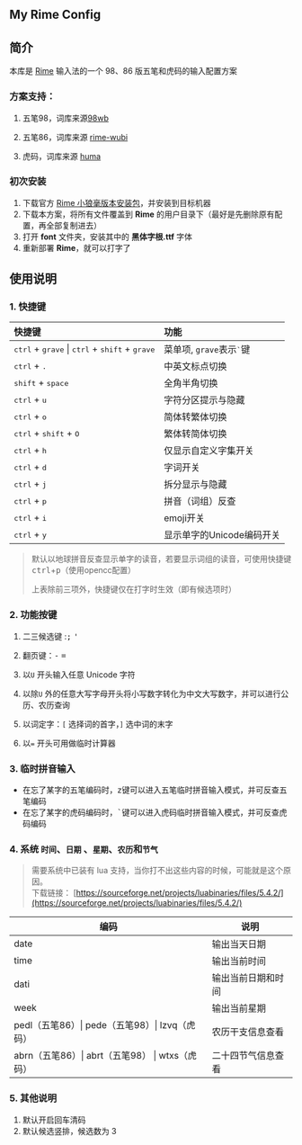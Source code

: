 ## My Rime Config

## 简介

本库是 [Rime](https://rime.im/) 输入法的一个 98、86 版五笔和虎码的输入配置方案

### 方案支持：

1. 五笔98，词库来源[98wb](http://98wb.ysepan.com/)

2. 五笔86，词库来源 [rime-wubi](https://gitee.com/hi-coder/rime-wubi/)

3. 虎码，词库来源 [huma](http://huma.ysepan.com/)

### 初次安装

1. 下载官方 [Rime 小狼毫版本安装包](https://rime.im/download/)，并安装到目标机器
2. 下载本方案，将所有文件覆盖到 **Rime** 的用户目录下（最好是先删除原有配置，再全部复制进去）
3. 打开 **font** 文件夹，安装其中的 **黑体字根.ttf** 字体
4. 重新部署 **Rime**，就可以打字了

## 使用说明

### 1. 快捷键

| 快捷键                                                                                      | 功能                              |
| :------------------------------------------------------------------------------------------ | :-------------------------------- |
| <kbd>ctrl</kbd> + <kbd>grave</kbd> \| <kbd>ctrl</kbd> + <kbd>shift</kbd> + <kbd>grave</kbd> | 菜单项, `grave`表示<kbd>`</kbd>键 |
| <kbd>ctrl</kbd> + <kbd>.</kbd>                                                              | 中英文标点切换                    |
| <kbd>shift</kbd> + <kbd>space</kbd>                                                         | 全角半角切换                      |
| <kbd>ctrl</kbd> + <kbd>u</kbd>                                                              | 字符分区提示与隐藏                |
| <kbd>ctrl</kbd> + <kbd>o</kbd>                                                              | 简体转繁体切换                    |
| <kbd>ctrl</kbd> + <kbd>shift</kbd> + <kbd>O</kbd>                                           | 繁体转简体切换                    |
| <kbd>ctrl</kbd> + <kbd>h</kbd>                                                              | 仅显示自定义字集开关              |
| <kbd>ctrl</kbd> + <kbd>d</kbd>                                                              | 字词开关                          |
| <kbd>ctrl</kbd> + <kbd>j</kbd>                                                              | 拆分显示与隐藏                    |
| <kbd>ctrl</kbd> + <kbd>p</kbd>                                                              | 拼音（词组）反查                  |
| <kbd>ctrl</kbd> + <kbd>i</kbd>                                                              | emoji开关                         |
| <kbd>ctrl</kbd> + <kbd>y</kbd>                                                              | 显示单字的Unicode编码开关         |

> 默认以地球拼音反查显示单字的读音，若要显示词组的读音，可使用快捷键<kbd>ctrl</kbd>+<kbd>p</kbd>（使用opencc配置）
>
> 上表除前三项外，快捷键仅在打字时生效（即有候选项时）

### 2. 功能按键

1. 二三候选键 :<kbd>;</kbd> <kbd>'</kbd>

2. 翻页键：<kbd>-</kbd> <kbd>=</kbd>

3. 以`U` 开头输入任意 Unicode 字符

4. 以除`U` 外的任意大写字母开头将小写数字转化为中文大写数字，并可以进行公历、农历查询

5. 以词定字：`[` 选择词的首字，`]` 选中词的末字

6. 以`=` 开头可用做临时计算器

### 3. 临时拼音输入

- 在忘了某字的五笔编码时，<kbd>z</kbd>键可以进入五笔临时拼音输入模式，并可反查五笔编码
- 在忘了某字的虎码编码时，<kbd>`</kbd>键可以进入虎码临时拼音输入模式，并可反查虎码编码

### 4. 系统 `时间`、`日期` 、`星期`、`农历`和`节气`

> 需要系统中已装有 lua 支持，当你打不出这些内容的时候，可能就是这个原因。  
> 下载链接： [https://sourceforge.net/projects/luabinaries/files/5.4.2/](https://sourceforge.net/projects/luabinaries/files/5.4.2/)

| 编码                                            | 说明               |
| ----------------------------------------------- | ------------------ |
| date                                            | 输出当天日期       |
| time                                            | 输出当前时间       |
| dati                                            | 输出当前日期和时间 |
| week                                            | 输出当前星期       |
| pedl（五笔86）\| pede（五笔98）\| lzvq（虎码）  | 农历干支信息查看   |
| abrn（五笔86）\| abrt（五笔98） \| wtxs（虎码） | 二十四节气信息查看 |

### 5. 其他说明

1. 默认开启回车清码
2. 默认候选竖排，候选数为 3
